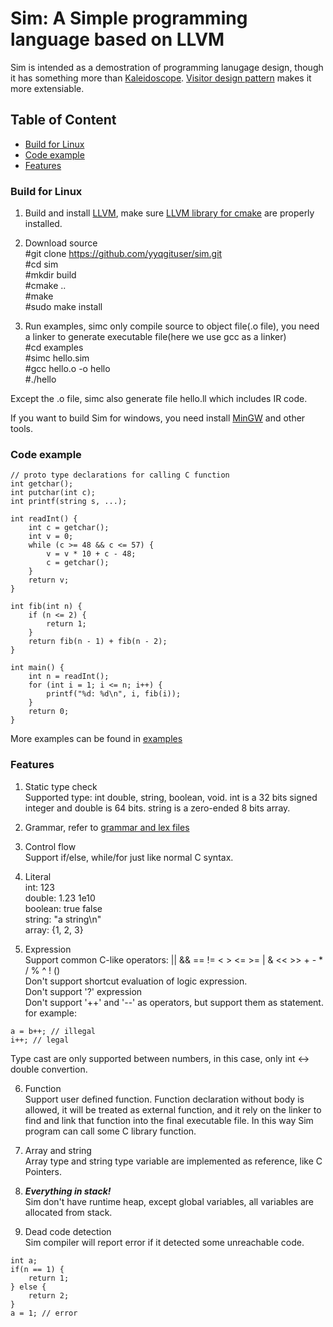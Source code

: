 # Sim: A Simple programming language based on LLVM
Sim is intended as a demostration of programming lanugage design, though it has something more than [Kaleidoscope](https://llvm.org/docs/tutorial/index.html). [Visitor design pattern](https://en.wikipedia.org/wiki/Visitor_pattern) makes it more extensiable. 

## Table of Content
- [Build for Linux](#build-for-linux)
- [Code example](#code-example)
- [Features](#features)

### Build for Linux
1. Build and install [LLVM](https://llvm.org/docs/CMake.html), make sure [LLVM library for cmake](https://llvm.org/docs/CMake.html#id15) are properly installed.
2. Download source  
 #git clone https://github.com/yyqgituser/sim.git  
 #cd sim  
 #mkdir build  
 #cmake ..  
 #make  
 #sudo make install

3. Run examples, simc only compile source to object file(.o file), you need a linker to generate executable file(here we use gcc as a linker)  
 #cd examples  
 #simc hello.sim  
 #gcc hello.o -o hello  
 #./hello
 
 Except the .o file, simc also generate file hello.ll which includes IR code.
 
 If you want to build Sim for windows, you need install [MinGW](http://www.mingw.org/) and other tools.
 
### Code example
```
// proto type declarations for calling C function
int getchar();
int putchar(int c);
int printf(string s, ...);

int readInt() {
	int c = getchar();
	int v = 0;
	while (c >= 48 && c <= 57) {
		v = v * 10 + c - 48;
		c = getchar();
	}
	return v;
}

int fib(int n) {
    if (n <= 2) {
        return 1;
    }
    return fib(n - 1) + fib(n - 2);
}

int main() {
    int n = readInt();
    for (int i = 1; i <= n; i++) {
        printf("%d: %d\n", i, fib(i));
    }
    return 0;
}
```
More examples can be found in [examples](https://github.com/yyqgituser/sim/tree/main/examples)

### Features
1. Static type check  
  Supported type: int double, string, boolean, void. int is a 32 bits signed integer and double is 64 bits. string is a zero-ended 8 bits array.
  
2. Grammar, refer to [grammar and lex files](https://github.com/yyqgituser/sim/tree/main/grammar)

3. Control flow  
  Support if/else, while/for just like normal C syntax.

4. Literal  
   int: 123  
   double: 1.23 1e10  
   boolean: true false  
   string: "a string\n"  
   array: {1, 2, 3}

5. Expression  
Support common C-like operators: || && == != < > <= >= | & << >> + - * / % ^ ! ()  
Don't support shortcut evaluation of logic expression.  
Don't support '?' expression  
Don't support '++' and '--' as operators, but support them as statement. for example:
```
a = b++; // illegal
i++; // legal
```
Type cast are only supported between numbers, in this case, only int <-> double convertion.

6. Function  
Support user defined function. Function declaration without body is allowed, it will be treated as external function, and it rely on the linker to find and link that function into the final executable file. In this way Sim program can call some C library function.

7. Array and string  
Array type and string type variable are implemented as reference, like C Pointers.

8. ***Everything in stack!***  
Sim don't have runtime heap, except global variables, all variables are allocated from stack.

9. Dead code detection  
Sim compiler will report error if it detected some unreachable code.
```
int a;
if(n == 1) {
	return 1;
} else {
	return 2;
}
a = 1; // error
```




